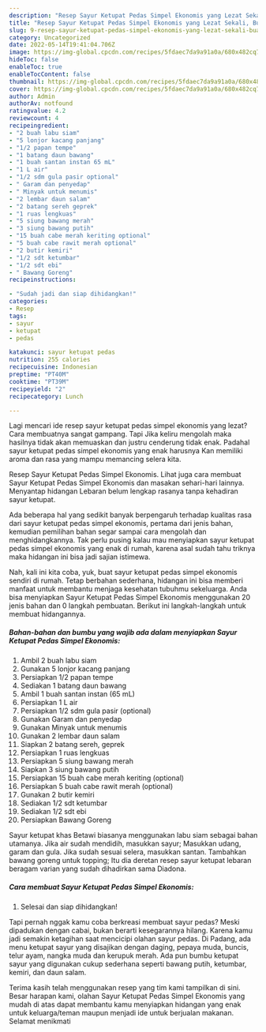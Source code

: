 ```yaml
---
description: "Resep Sayur Ketupat Pedas Simpel Ekonomis yang Lezat Sekali, Buat Buka Puasa}"
title: "Resep Sayur Ketupat Pedas Simpel Ekonomis yang Lezat Sekali, Buat Buka Puasa}"
slug: 9-resep-sayur-ketupat-pedas-simpel-ekonomis-yang-lezat-sekali-buat-buka-puasa
category: Uncategorized
date: 2022-05-14T19:41:04.706Z
image: https://img-global.cpcdn.com/recipes/5fdaec7da9a91a0a/680x482cq70/sayur-ketupat-pedas-simpel-ekonomis-foto-resep-utama.jpg
hideToc: false
enableToc: true
enableTocContent: false
thumbnail: https://img-global.cpcdn.com/recipes/5fdaec7da9a91a0a/680x482cq70/sayur-ketupat-pedas-simpel-ekonomis-foto-resep-utama.jpg
cover: https://img-global.cpcdn.com/recipes/5fdaec7da9a91a0a/680x482cq70/sayur-ketupat-pedas-simpel-ekonomis-foto-resep-utama.jpg
author: Admin
authorAv: notfound
ratingvalue: 4.2
reviewcount: 4
recipeingredient:
- "2 buah labu siam"
- "5 lonjor kacang panjang"
- "1/2 papan tempe"
- "1 batang daun bawang"
- "1 buah santan instan 65 mL"
- "1 L air"
- "1/2 sdm gula pasir optional"
- " Garam dan penyedap"
- " Minyak untuk menumis"
- "2 lembar daun salam"
- "2 batang sereh geprek"
- "1 ruas lengkuas"
- "5 siung bawang merah"
- "3 siung bawang putih"
- "15 buah cabe merah keriting optional"
- "5 buah cabe rawit merah optional"
- "2 butir kemiri"
- "1/2 sdt ketumbar"
- "1/2 sdt ebi"
- " Bawang Goreng"
recipeinstructions:

- "Sudah jadi dan siap dihidangkan!"
categories:
- Resep
tags:
- sayur
- ketupat
- pedas

katakunci: sayur ketupat pedas 
nutrition: 255 calories
recipecuisine: Indonesian
preptime: "PT40M"
cooktime: "PT39M"
recipeyield: "2"
recipecategory: Lunch

---
```



Lagi mencari ide resep sayur ketupat pedas simpel ekonomis yang lezat? Cara membuatnya sangat gampang. Tapi Jika keliru mengolah maka hasilnya tidak akan memuaskan dan justru cenderung tidak enak. Padahal sayur ketupat pedas simpel ekonomis yang enak harusnya Kan memiliki aroma dan rasa yang mampu memancing selera kita.


Resep Sayur Ketupat Pedas Simpel Ekonomis. Lihat juga cara membuat Sayur Ketupat Pedas Simpel Ekonomis dan masakan sehari-hari lainnya. Menyantap hidangan Lebaran belum lengkap rasanya tanpa kehadiran sayur ketupat.

Ada beberapa hal yang sedikit banyak berpengaruh terhadap kualitas rasa dari sayur ketupat pedas simpel ekonomis, pertama dari jenis bahan, kemudian pemilihan bahan segar sampai cara mengolah dan menghidangkannya. Tak perlu pusing kalau mau menyiapkan sayur ketupat pedas simpel ekonomis yang enak di rumah, karena asal sudah tahu triknya maka hidangan ini bisa jadi sajian istimewa.


Nah, kali ini kita coba, yuk, buat sayur ketupat pedas simpel ekonomis sendiri di rumah. Tetap berbahan sederhana, hidangan ini bisa memberi manfaat untuk membantu menjaga kesehatan tubuhmu sekeluarga. Anda bisa menyiapkan Sayur Ketupat Pedas Simpel Ekonomis menggunakan 20 jenis bahan dan 0 langkah pembuatan. Berikut ini langkah-langkah untuk membuat hidangannya.

<!--inarticleads1-->

##### Bahan-bahan dan bumbu yang wajib ada dalam menyiapkan Sayur Ketupat Pedas Simpel Ekonomis:

1. Ambil 2 buah labu siam
1. Gunakan 5 lonjor kacang panjang
1. Persiapkan 1/2 papan tempe
1. Sediakan 1 batang daun bawang
1. Ambil 1 buah santan instan (65 mL)
1. Persiapkan 1 L air
1. Persiapkan 1/2 sdm gula pasir (optional)
1. Gunakan  Garam dan penyedap
1. Gunakan  Minyak untuk menumis
1. Gunakan 2 lembar daun salam
1. Siapkan 2 batang sereh, geprek
1. Persiapkan 1 ruas lengkuas
1. Persiapkan 5 siung bawang merah
1. Siapkan 3 siung bawang putih
1. Persiapkan 15 buah cabe merah keriting (optional)
1. Persiapkan 5 buah cabe rawit merah (optional)
1. Gunakan 2 butir kemiri
1. Sediakan 1/2 sdt ketumbar
1. Sediakan 1/2 sdt ebi
1. Persiapkan  Bawang Goreng


Sayur ketupat khas Betawi biasanya menggunakan labu siam sebagai bahan utamanya. Jika air sudah mendidih, masukkan sayur; Masukkan udang, garam dan gula. Jika sudah sesuai selera, masukkan santan. Tambahkan bawang goreng untuk topping; Itu dia deretan resep sayur ketupat lebaran beragam varian yang sudah dihadirkan sama Diadona. 

<!--inarticleads2-->

##### Cara membuat Sayur Ketupat Pedas Simpel Ekonomis:


1. Selesai dan siap dihidangkan!

Tapi pernah nggak kamu coba berkreasi membuat sayur pedas? Meski dipadukan dengan cabai, bukan berarti kesegarannya hilang. Karena kamu jadi semakin ketagihan saat mencicipi olahan sayur pedas. Di Padang, ada menu ketupat sayur yang disajikan dengan daging, pepaya muda, buncis, telur ayam, nangka muda dan kerupuk merah. Ada pun bumbu ketupat sayur yang digunakan cukup sederhana seperti bawang putih, ketumbar, kemiri, dan daun salam. 

Terima kasih telah menggunakan resep yang tim kami tampilkan di sini. Besar harapan kami, olahan Sayur Ketupat Pedas Simpel Ekonomis yang mudah di atas dapat membantu kamu menyiapkan hidangan yang enak untuk keluarga/teman maupun menjadi ide untuk berjualan makanan. Selamat menikmati
